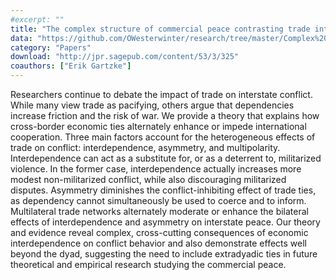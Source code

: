```yaml
---
#excerpt: ""
title: "The complex structure of commercial peace contrasting trade interdependence, asymmetry, and multipolarity"
data: "https://github.com/OWesterwinter/research/tree/master/Complex%20Structure%20of%20Commercial%20Peace%20JPR%202016"
category: "Papers"
download: "http://jpr.sagepub.com/content/53/3/325"
coauthors: ["Erik Gartzke"]
---
```

Researchers continue to debate the impact of trade on interstate conflict. While many view trade as pacifying, others argue that dependencies increase friction and the risk of war. We provide a theory that explains how cross-border economic ties alternately enhance or impede international cooperation. Three main factors account for the heterogeneous effects of trade on conflict: interdependence, asymmetry, and multipolarity. Interdependence can act as a substitute for, or as a deterrent to, militarized violence. In the former case, interdependence actually increases more modest non-militarized conflict, while also discouraging militarized disputes. Asymmetry diminishes the conflict-inhibiting effect of trade ties, as dependency cannot simultaneously be used to coerce and to inform. Multilateral trade networks alternately moderate or enhance the bilateral effects of interdependence and asymmetry on interstate peace. Our theory and evidence reveal complex, cross-cutting consequences of economic interdependence on conflict behavior and also demonstrate effects well beyond the dyad, suggesting the need to include extradyadic ties in future theoretical and empirical research studying the commercial peace.
